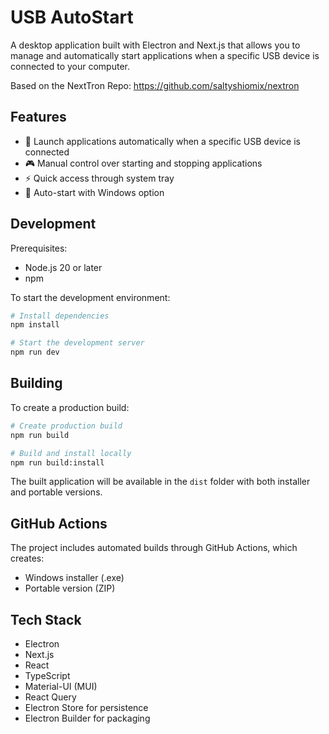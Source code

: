 # USB AutoStart

A desktop application built with Electron and Next.js that allows you to manage and automatically start applications when a specific USB device is connected to your computer.

Based on the NextTron Repo: https://github.com/saltyshiomix/nextron

## Features

- 🚀 Launch applications automatically when a specific USB device is connected
- 🎮 Manual control over starting and stopping applications
- ⚡ Quick access through system tray
- 🔄 Auto-start with Windows option

## Development

Prerequisites:
- Node.js 20 or later
- npm

To start the development environment:

```bash
# Install dependencies
npm install

# Start the development server
npm run dev
```

## Building

To create a production build:

```bash
# Create production build
npm run build

# Build and install locally
npm run build:install
```

The built application will be available in the `dist` folder with both installer and portable versions.

## GitHub Actions

The project includes automated builds through GitHub Actions, which creates:
- Windows installer (.exe)
- Portable version (ZIP)

## Tech Stack

- Electron
- Next.js
- React
- TypeScript
- Material-UI (MUI)
- React Query
- Electron Store for persistence
- Electron Builder for packaging
